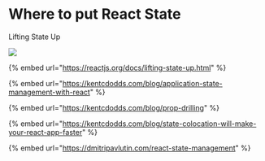 # Where to put React State

Lifting State Up

![](<../.gitbook/assets/Where\_to\_put\_React\_State (1).png>)

{% embed url="https://reactjs.org/docs/lifting-state-up.html" %}

{% embed url="https://kentcdodds.com/blog/application-state-management-with-react" %}

{% embed url="https://kentcdodds.com/blog/prop-drilling" %}

{% embed url="https://kentcdodds.com/blog/state-colocation-will-make-your-react-app-faster" %}

{% embed url="https://dmitripavlutin.com/react-state-management" %}
